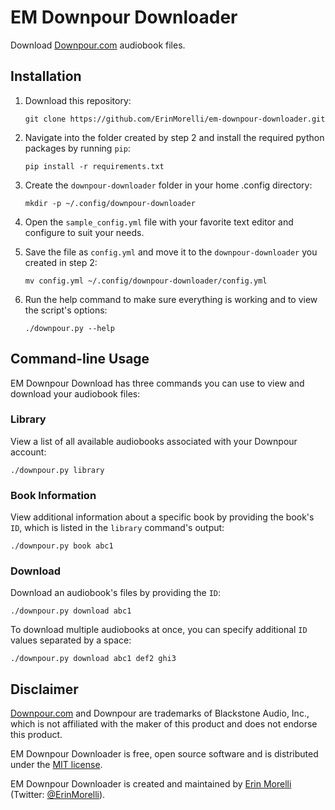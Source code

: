 # EM Downpour Downloader #

Download [Downpour.com](#disclaimer) audiobook files.

## Installation

1. Download this repository:

    ```
    git clone https://github.com/ErinMorelli/em-downpour-downloader.git
    ```

2. Navigate into the folder created by step 2 and install the required python packages by running `pip`:

    ```
    pip install -r requirements.txt
    ```

3. Create the `downpour-downloader` folder in your home .config directory: 

    ```
    mkdir -p ~/.config/downpour-downloader
    ```

4. Open the `sample_config.yml` file with your favorite text editor and configure to suit your needs.

5. Save the file as `config.yml` and move it to the `downpour-downloader` you created in step 2:
    
    ```
    mv config.yml ~/.config/downpour-downloader/config.yml
    ```

6. Run the help command to make sure everything is working and to view the script's options:

    ```
    ./downpour.py --help
    ```


## Command-line Usage

EM Downpour Download has three commands you can use to view and download your audiobook files:

### Library

View a list of all available audiobooks associated with your Downpour account:

```
./downpour.py library
```


### Book Information

View additional information about a specific book by providing the book's `ID`, which is listed in the `library` command's output:

```
./downpour.py book abc1
```


### Download

Download an audiobook's files by providing the `ID`:

```
./downpour.py download abc1
```

To download multiple audiobooks at once, you can specify additional `ID` values separated by a space:

```
./downpour.py download abc1 def2 ghi3
```


## Disclaimer

[Downpour.com](http://www.downpour.com/) and Downpour are trademarks of Blackstone Audio, Inc., which is not affiliated with the maker of this product and does not endorse this product.

EM Downpour Downloader is free, open source software and is distributed under the [MIT license](https://opensource.org/licenses/MIT).

EM Downpour Downloader is created and maintained by [Erin Morelli](https://www.erinmorelli.com) (Twitter: [@ErinMorelli](http://twitter.com/ErinMorelli)).
